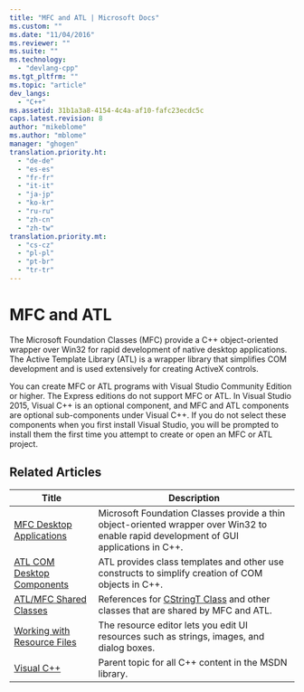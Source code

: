 ```yaml
---
title: "MFC and ATL | Microsoft Docs"
ms.custom: ""
ms.date: "11/04/2016"
ms.reviewer: ""
ms.suite: ""
ms.technology: 
  - "devlang-cpp"
ms.tgt_pltfrm: ""
ms.topic: "article"
dev_langs: 
  - "C++"
ms.assetid: 31b1a3a8-4154-4c4a-af10-fafc23ecdc5c
caps.latest.revision: 8
author: "mikeblome"
ms.author: "mblome"
manager: "ghogen"
translation.priority.ht: 
  - "de-de"
  - "es-es"
  - "fr-fr"
  - "it-it"
  - "ja-jp"
  - "ko-kr"
  - "ru-ru"
  - "zh-cn"
  - "zh-tw"
translation.priority.mt: 
  - "cs-cz"
  - "pl-pl"
  - "pt-br"
  - "tr-tr"
---
```

# MFC and ATL
The Microsoft Foundation Classes (MFC) provide a C++ object-oriented wrapper over Win32 for rapid development of native desktop applications. The Active Template Library (ATL) is a wrapper library that simplifies COM development and is used extensively for creating ActiveX controls.  
  
 You can create MFC or ATL programs with Visual Studio Community Edition or higher. The Express editions do not support MFC or ATL. In Visual Studio 2015, Visual C++ is an optional component, and MFC and ATL components are optional sub-components under Visual C++. If you do not select these components when you first install Visual Studio, you will be prompted to install them the first time you attempt to create or open an MFC or ATL project.  
  
## Related Articles  
  
|Title|Description|  
|-----------|-----------------|  
|[MFC Desktop Applications](../mfc/mfc-desktop-applications.md)|Microsoft Foundation Classes provide a thin object-oriented wrapper over Win32 to enable rapid development of GUI applications in C++.|  
|[ATL COM Desktop Components](../atl/atl-com-desktop-components.md)|ATL provides class templates and other use constructs to simplify creation of COM objects in C++.|  
|[ATL/MFC Shared Classes](../atl-mfc-shared/atl-mfc-shared-classes.md)|References for [CStringT Class](../atl-mfc-shared/reference/cstringt-class.md) and other classes that are shared by MFC and ATL.|  
|[Working with Resource Files](../mfc/working-with-resource-files.md)|The resource editor lets you edit UI resources such as strings, images, and dialog boxes.|  
|[Visual C++](../visual-cpp-in-visual-studio.md)|Parent topic for all C++ content in the MSDN library.|